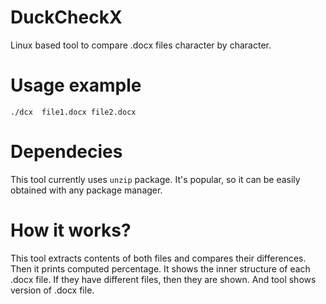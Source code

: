 # DuckCheckX
Linux based tool to compare .docx files character by character.

# Usage example
```./dcx  file1.docx file2.docx```

# Dependecies
This tool currently uses ```unzip``` package.
It's popular, so it can be easily obtained with any package manager.


# How it works?
This tool extracts contents of both files and compares their differences.
Then it prints computed percentage. It shows the inner structure of each .docx file.
If they have different files, then they are shown. And tool shows version of .docx file.
